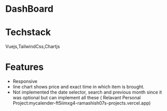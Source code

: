 # DashBoard


# Techstack 
Vuejs,TailwindCss,Chartjs

# Features 
- Responsive
- line chart shows price and exact time in which item is brought.
- Not implemented the date selector, search and previous month since it was optional  but can implement all  these ( Relavant Personal Project:mycalender-ft5iimxg4-ramashish07s-projects.vercel.app)
